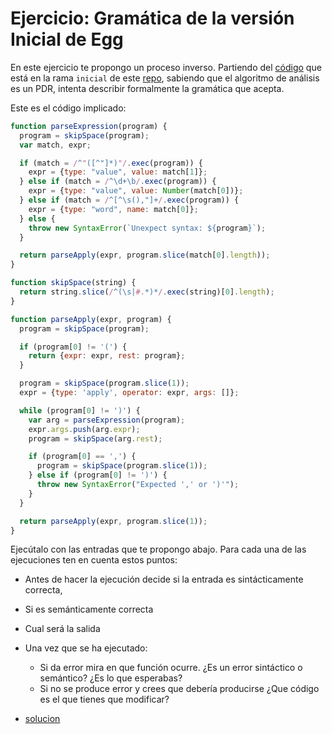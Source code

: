 # Ejercicio: Gramática de la versión Inicial de Egg

En este ejercicio te propongo un proceso inverso.
Partiendo del [código](https://github.com/ULL-ESIT-PL-1617/egg/tree/inicial)
que está en la rama `inicial` de este [repo](https://github.com/ULL-ESIT-PL-1617/egg/),
sabiendo que el algoritmo de análisis es un PDR,
intenta describir formalmente la gramática
que acepta.

Este es el código implicado:

```js
function parseExpression(program) {
  program = skipSpace(program);
  var match, expr;

  if (match = /^"([^"]*)"/.exec(program)) {
    expr = {type: "value", value: match[1]};
  } else if (match = /^\d+\b/.exec(program)) {
    expr = {type: "value", value: Number(match[0])};
  } else if (match = /^[^\s(),"]+/.exec(program)) {
    expr = {type: "word", name: match[0]};
  } else {
    throw new SyntaxError(`Unexpect syntax: ${program}`);
  }

  return parseApply(expr, program.slice(match[0].length));
}

function skipSpace(string) {
  return string.slice(/^(\s|#.*)*/.exec(string)[0].length);
}

function parseApply(expr, program) {
  program = skipSpace(program);

  if (program[0] != '(') {
    return {expr: expr, rest: program};
  }

  program = skipSpace(program.slice(1));
  expr = {type: 'apply', operator: expr, args: []};

  while (program[0] != ')') {
    var arg = parseExpression(program);
    expr.args.push(arg.expr);
    program = skipSpace(arg.rest);

    if (program[0] == ',') {
      program = skipSpace(program.slice(1));
    } else if (program[0] != ')') {
      throw new SyntaxError("Expected ',' or ')'");
    }
  }

  return parseApply(expr, program.slice(1));
}
```

Ejecútalo con las entradas que te propongo abajo.
Para cada una de las ejecuciones ten en cuenta estos puntos:

* Antes de hacer la ejecución  decide si la entrada es sintácticamente correcta,
* Si es semánticamente correcta
* Cual será la salida
* Una vez que se ha ejecutado:
  *  Si da error mira en que función ocurre. ¿Es un error sintáctico o semántico? ¿Es lo que esperabas?
  * Si no se produce error y crees que debería producirse ¿Que código es el que tienes que modificar?

* [solucion](solucion-ejercicio-gramar-egg-inicial)
  